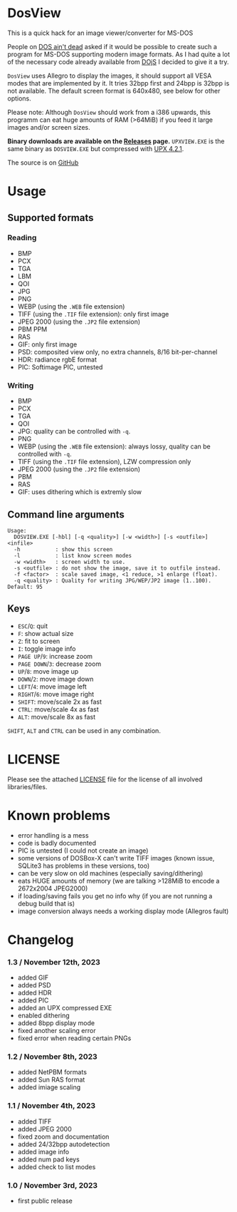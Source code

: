 # DosView
This is a quick hack for an image viewer/converter for MS-DOS

People on [DOS ain't dead](https://www.bttr-software.de/forum/forum_entry.php?id=20792) asked if it would be possible to create such a program for MS-DOS supporting modern image formats. As I had quite a lot of the necessary code already available from [DOjS](https://github.com/SuperIlu/DOjS) I decided to give it a try.

`DosView` uses Allegro to display the images, it should support all VESA modes that are implemented by it.
It tries 32bpp first and 24bpp is 32bpp is not available. The default screen format is 640x480, see below for other options.

Please note: Although `DosView` should work from a i386 upwards, this programm can eat huge amounts of RAM (>64MiB) if you feed it large images and/or screen sizes.

**Binary downloads are available on the [Releases](https://github.com/SuperIlu/DosView/releases) page.**
`UPXVIEW.EXE` is the same binary as `DOSVIEW.EXE` but compressed with [UPX 4.2.1](https://upx.github.io/).

The source is on [GitHub](https://github.com/SuperIlu/DosView/)

# Usage

## Supported formats
### Reading
- BMP
- PCX
- TGA
- LBM
- QOI
- JPG
- PNG
- WEBP (using the `.WEB` file extension)
- TIFF (using the `.TIF` file extension): only first image
- JPEG 2000 (using the `.JP2` file extension)
- PBM PPM
- RAS
- GIF: only first image
- PSD: composited view only, no extra channels, 8/16 bit-per-channel
- HDR: radiance rgbE format
- PIC: Softimage PIC, untested

### Writing
- BMP
- PCX
- TGA
- QOI
- JPG: quality can be controlled with `-q`.
- PNG
- WEBP (using the `.WEB` file extension): always lossy, quality can be controlled with `-q`.
- TIFF (using the `.TIF` file extension), LZW compression only
- JPEG 2000 (using the `.JP2` file extension)
- PBM
- RAS
- GIF: uses dithering which is extremly slow

## Command line arguments
```
Usage:
  DOSVIEW.EXE [-hbl] [-q <quality>] [-w <width>] [-s <outfile>] <infile>
  -h           : show this screen
  -l           : list know screen modes
  -w <width>   : screen width to use.
  -s <outfile> : do not show the image, save it to outfile instead.
  -f <factor>  : scale saved image, <1 reduce, >1 enlarge (float).
  -q <quality> : Quality for writing JPG/WEP/JP2 image (1..100). Default: 95
  ```

## Keys
- `ESC`/`Q`: quit
- `F`: show actual size
- `Z`: fit to screen
- `I`: toggle image info
- `PAGE UP`/`9`: increase zoom
- `PAGE DOWN`/`3`: decrease zoom
- `UP`/`8`: move image up
- `DOWN`/`2`: move image down
- `LEFT`/`4`: move image left
- `RIGHT`/`6`: move image right
- `SHIFT`: move/scale 2x as fast
- `CTRL`: move/scale 4x as fast
- `ALT`: move/scale 8x as fast

`SHIFT`, `ALT` and `CTRL` can be used in any combination.

# LICENSE
Please see the attached [LICENSE](LICENSE) file for the license of all involved libraries/files.

# Known problems
* error handling is a mess
* code is badly documented
* PIC is untested (I could not create an image)
* some versions of DOSBox-X can't write TIFF images (known issue, SQLite3 has problems in these versions, too)
* can be very slow on old machines (especially saving/dithering)
* eats HUGE amounts of memory (we are talking >128MiB to encode a 2672x2004 JPEG2000)
* if loading/saving fails you get no info why (if you are not running a debug build that is)
* image conversion always needs a working display mode (Allegros fault)

# Changelog
### 1.3 / November 12th, 2023
* added GIF
* added PSD
* added HDR
* added PIC
* added an UPX compressed EXE
* enabled dithering
* added 8bpp display mode
* fixed another scaling error
* fixed error when reading certain PNGs

### 1.2 / November 8th, 2023
* added NetPBM formats
* added Sun RAS format
* added imiage scaling

### 1.1 / November 4th, 2023
* added TIFF
* added JPEG 2000
* fixed zoom and documentation
* added 24/32bpp autodetection
* added image info
* added num pad keys
* added check to list modes

### 1.0 / November 3rd, 2023
* first public release
